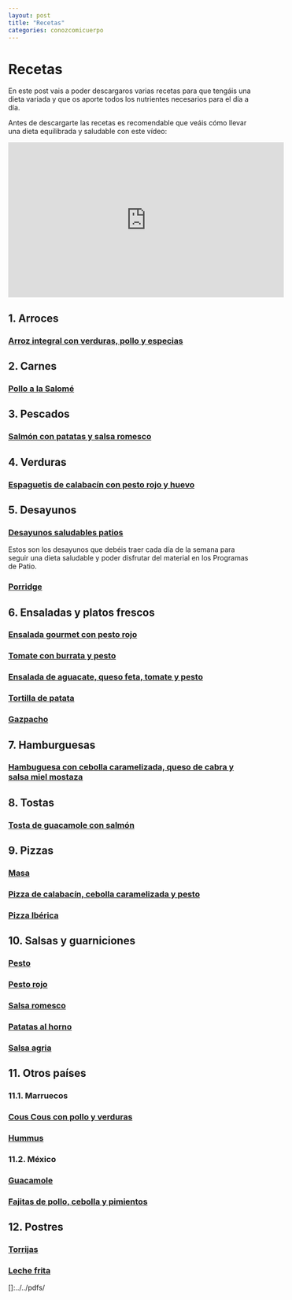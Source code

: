 ```yaml
---
layout: post
title: "Recetas"
categories: conozcomicuerpo
---
```


# Recetas

En este post vais a poder descargaros varias recetas para que tengáis una dieta variada y que os aporte todos los nutrientes necesarios para el día a día.

Antes de descargarte las recetas es recomendable que veáis cómo llevar una dieta equilibrada y saludable con este vídeo:

<iframe width="560" height="315" src="https://www.youtube.com/embed/Wr0_wULJnBE" title="YouTube video player" frameborder="0" allow="accelerometer; autoplay; clipboard-write; encrypted-media; gyroscope; picture-in-picture" allowfullscreen></iframe>


## 1. Arroces

### [Arroz integral con verduras, pollo y especias](https:///danieledufis.github.io/pdfs/Receta-Arroz%20con%20Verduras%2C%20Pollo%20y%20Especias.pdf)

## 2. Carnes

### [Pollo a la Salomé](https://danieledufis.github.io/pdfs/Receta-Pollo%20a%20la%20Salom%C3%A9.pdf)

## 3. Pescados

### [Salmón con patatas y salsa romesco](https://danieledufis.github.io/pdfs/Receta-Salm%C3%B3n%20con%20Patatas%20y%20Salsa%20Romesco.pdf)

## 4. Verduras

### [Espaguetis de calabacín con pesto rojo y huevo](https://danieledufis.github.io/pdfs/Receta-Espaguetis%20de%20Calabacin.pdf)

## 5. Desayunos

### [Desayunos saludables patios](https://danieledufis.github.io/pdfs/Receta-DESAYUNOS%20SALUDABLES.pdf)
Estos son los desayunos que debéis traer cada día de la semana para seguir una dieta saludable y poder disfrutar del material en los Programas de Patio.

### [Porridge](https://danieledufis.github.io/pdfs/Receta-Porridge.pdf)

## 6. Ensaladas y platos frescos

### [Ensalada gourmet con pesto rojo](https://danieledufis.github.io/pdfs/Receta-Ensalada%20Gourmet.pdf)

### [Tomate con burrata y pesto](https://danieledufis.github.io/pdfs/Receta-Tomate%20Rosa%20con%20Pesto%20y%20Burrata.pdf)

### [Ensalada de aguacate, queso feta, tomate y pesto](https://danieledufis.github.io/pdfs/Receta-Ensalada%20de%20Aguaca)

### [Tortilla de patata](https://danieledufis.github.io/pdfs/Receta-Tortilla%20de%20patata.pdf)

### [Gazpacho](https://danieledufis.github.io/pdfs/Receta-Gazpacho.pdf)

## 7. Hamburguesas

### [Hambuguesa con cebolla caramelizada, queso de cabra y salsa miel mostaza](https://danieledufis.github.io/pdfs/Receta-Hamburguesa%20con%20Cebolla.pdf)

## 8. Tostas

### [Tosta de guacamole con salmón](https://danieledufis.github.io/pdfs/Receta-Tostas%20de%20Guacamole%20de%20Salm%C3%B3n.pdf)

## 9. Pizzas

### [Masa](https://danieledufis.github.io/pdfs/Receta-Masa%20Pizza.pdf)

### [Pizza de calabacín, cebolla caramelizada y pesto](https://danieledufis.github.io/pdfs/Receta-Pizza%20Calabacin.pdf)

### [Pizza Ibérica](https://danieledufis.github.io/pdfs/Receta-Pizza%20Ib%C3%A9rica.pdf)

## 10. Salsas y guarniciones

### [Pesto](https://danieledufis.github.io/pdfs/Receta-Pesto%20Verde.pdf)

### [Pesto rojo](https://danieledufis.github.io/pdfs/Receta-Pesto%20Rojo.pdf)

### [Salsa romesco](https://danieledufis.github.io/pdfs/Receta-Salsa%20Romesco.pdf)

### [Patatas al horno](https://danieledufis.github.io/pdfs/Receta-Patatas%20al%20Horno.pdf)

### [Salsa  agria](https:///danieledufis.github.io/pdfs/Receta-Salsa%20Agria.pdf)

## 11. Otros países

###  11.1. Marruecos

### [Cous Cous con pollo y verduras](https://danieledufis.github.io/pdfs/Receta-Cous%20Cous%20con%20Pollo%20y%20Verduras.pdf)

### [Hummus](https://danieledufis.github.io/pdfs/Receta-Hummus.pdf)

###  11.2. México

### [Guacamole](https://danieledufis.github.io/pdfs/Receta-Guacamole.pdf)

### [Fajitas de pollo, cebolla y pimientos](https://danieledufis.github.io/pdfs/Receta-Fajitas%20de%20Pollo.pdf)

## 12. Postres

### [Torrijas](https://danieledufis.github.io/pdfs/Receta-Torrijas.pdf)

### [Leche frita](https://danieledufis.github.io/pdfs/Receta-Leche%20Frita.pdf)


[Arroz integral con verduras, pollo y especias]:../../pdfs/Receta-Arroz%20con%20Verduras%2C%20Pollo%20y%20Especias.pdf
[Pollo a la Salomé]:../../pdfs/Receta-Pollo%20a%20la%20Salom%C3%A9.pdf
[Salmón con patas y salsa romesco]:../../pdfs/Receta-Salm%C3%B3n%20con%20Patatas%20y%20Salsa%20Romesco.pdf
[Espaguetis de calabacín con pesto rojo y huevo]:../../pdfs/Receta-Espaguetis%20de%20Calabacin.pdf
[Desayunos saludables patios]:../../pdfs/Receta-DESAYUNOS%20SALUDABLES.pdf
[Porridge]:../../pdfs/Receta-Porridge.pdf
[Ensalada gourmet con pesto rojo]:../../pdfs/Receta-Ensalada%20Gourmet.pdf
[Tomate con burrata y pesto]:../../pdfs/Receta-Tomate%20Rosa%20con%20Pesto%20y%20Burrata.pdf
[Ensalada de aguacate, queso feta, tomate y pesto]:../../pdfs/Receta-Ensalada%20de%20Aguacate.pdf
[Tortilla de patata]:../../pdfs/Receta-Tortilla%20de%20patata.pdf
[Gazpacho]:../../Receta-Gazpacho.pdf
[Hamburguesa con cebolla caramelizada, queso de cabra y salsa miel mostaza]:../../pdfs/Receta-Hamburguesa%20con%20Cebolla.pdf
[Tosta de guacamole con salmón]:../../pdfs/Receta-Tostas%20de%20Guacamole%20de%20Salm%C3%B3n.pdf
[Masa]:../../pdfs/Receta-Masa%20Pizza.pdf
[Pizza de calabacín, cebolla caramelizada y pesto]:../../pdfs/Receta-Pizza%20Calabacin.pdf
[Pizza ibérica]:../../pdfs/Receta-Pizza%20Ib%C3%A9rica.pdf
[Pesto]:../../pdfs/Receta-Pesto%20Verde.pdf
[Pesto rojo]:../../pdfs/Receta-Pesto%20Rojo.pdf
[Salsa romesco]:../../pdfs/Receta-Salsa%20Romesco.pdf
[Patatas al horno]:../../pdfs/Receta-Patatas%20al%20Horno.pdf
[Salsa agria]:../../pdfs/Receta-Salsa%20Agria.pdf
[Cous cous con pollo y verduras]:../../pdfs/Receta-Cous%20Cous%20con%20Pollo%20y%20Verduras.pdf
[Hummus]:../../pdfs/Receta-Hummus.pdf
[Guacamole]:../../pdfs/Receta-Guacamole.pdf
[Fajitas de pollo, cebolla y pimientos]:../../pdfs/Receta-Fajitas%20de%20Pollo.pdf
[Torrijas]:../../pdfs/Receta-Torrijas.pdf
[Leche frita]:../../pdfs/Receta-Leche%20Frita.pdf

[]:../../pdfs/
